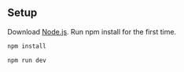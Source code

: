## Setup
Download [Node.js](https://nodejs.org/en/download/).
Run npm install for the first time.

``` bash
npm install

npm run dev
```
